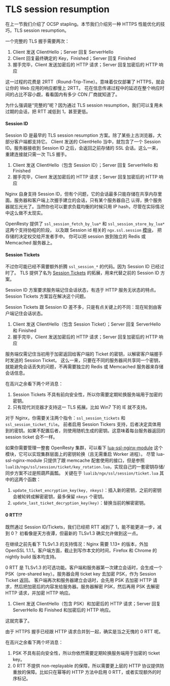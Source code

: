 # TLS session resumption

在上一节我们介绍了 OCSP stapling。本节我们介绍另一种 HTTPS 性能优化的技巧，TLS session resumption。

一个完整的 TLS 握手需要两次：
1. Client 发送 ClientHello；Server 回复 ServerHello
1. Client 回复最终确定的 Key，Finished；Server 回复 Finished
1. 握手完毕，Client 发送加密后的 HTTP 请求；Server 回复加密后的 HTTP 响应

这一过程的花费是 2RTT（Round-Trip-Time）。意味着仅仅部署了 HTTPS，就会让你的 Web 应用的响应都慢上 2RTT。
花在信息传递过程中的延迟在整个响应时间的占比不容小觑，看看国内有多少 CDN 厂商就知道了。

为什么强调是“完整的”呢？因为通过 TLS session resumption，我们可以复用未过期的会话，把 RTT 减低到 1，甚至更低。

#### Session ID

Session ID 是最早的 TLS session resumption 方案。除了某些上古浏览器，大部分客户端都支持它。
Client 发送的 ClientHello 当中，就包含了一个 Session ID。服务器接收到 Session ID 之后，会返回之前存储的 SSL 会话。这么一来，
重建连接就只需一次 TLS 握手。

1. Client 发送 ClientHello（包含 Session ID）；Server 回复 ServerHello 和 Finished
1. 握手完毕，Client 发送加密后的 HTTP 请求；Server 回复加密后的 HTTP 响应

Nginx 自身支持 Session ID，但有个问题，它的会话最多只能存储在共享内存里面。服务器和客户端上次握手建立的会话，只有某个服务器自己
认得，换个服务器就忘光光了。当然你也可以要求负载均衡的时候只用 IP hash，尽管在实际情况中这么做不太现实。

OpenResty 提供了 `ssl_session_fetch_by_lua*` 和 `ssl_session_store_by_lua*` 这两个支持协程的阶段，
以及跟 Session id 相关的 `ngx.ssl.session` [模块](https://github.com/openresty/lua-resty-core/blob/master/lib/ngx/ssl/session.md)，
把存储的决定权交给开发者手中。
你可以把 session 放到独立的 Redis 或 Memcached 服务器上。

#### Session Tickets

不过你可能已经不需要额外折腾 `ssl_session_*` 的代码。因为 Session ID 已经过时了。
TLS 提供了名为 [Session Tickets](https://tools.ietf.org/html/rfc5077) 的拓展，用来代替之前的 Session ID 方案。

Session ID 方案要求服务端记住会话状态，有违于 HTTP 服务无状态的特点。Session Tickets 方案旨在解决这个问题。

Session Tickets 跟 Session ID 差不多，只是有点关键上的不同：现在轮到由客户端记住会话状态。

1. Client 发送 ClientHello（包含 Session Ticket）；Server 回复 ServerHello 和 Finished
1. 握手完毕，Client 发送加密后的 HTTP 请求；Server 回复加密后的 HTTP 响应

服务端仅需记住当初用于加密返回给客户端的 Ticket 的密钥，以解密客户端握手时发送的 Session Ticket。
这么一来，只要在不同的服务器间共享同一个密钥，就能避免会话丢失的问题，不再需要独立的 Redis 或 Memcached 服务器来存储会话信息。

在高兴之余看下两个坏消息：
1. Session Tickets 不具有前向安全性，所以你需要定期轮换服务端用于加密的密钥。
2. 只有现代浏览器才支持这一 TLS 拓展。比如 Win7 下的 IE 就不支持。

对于 Nginx，你需要关注两个指令：`ssl_session_tickets` 和 `ssl_session_ticket_file`。
前者启用 Session Tickers 支持，后者决定具体用到的密钥。如果不配置后者，则使用随机生成的密钥。这意味着每台服务器返回的 session ticket 会不一样。

如果你需要管理一整套 OpenResty 集群，可以看下 [lua-ssl-nginx-module](https://github.com/openresty/lua-ssl-nginx-module) 这个模块，它可以实现集群层面上的密钥轮换（且无需重启 Worker 进程）。
尽管 lua-ssl-nginx-module 只提供了跟 memcache 配套使用的接口，但是参照 `lualib/ngx/ssl/session/ticket/key_rotation.lua`，实现自己的一套密钥存储/同步方案不过是照葫芦画瓢。
关键在于 `lualib/ngx/ssl/session/ticket.lua` 其中的这两个函数：
1. `update_ticket_encryption_key(key, nkeys)`：插入新的密钥，之前的密钥会被轮转成解密密钥，最多保留 `nkeys` 个密钥。
1. `update_last_ticket_decryption_key(key)`：替换当前的解密密钥。

#### 0 RTT!?

既然通过 Session ID/Tickets，我们已经把 RTT 减到了 1，能不能更进一步，减到 0？
初看像是天方夜谭，但最新的 TLSv1.3 确实允许做到这一点。

在继续之前先看下 TLSv1.3 的支持情况：Nginx 需要 1.13+ 的版本，外加 OpenSSL 1.1.1。客户端方面，截止到写作本文的时间，Firefox 和 Chrome 的 nightly build 版本均支持。

0 RTT 是 TLSv1.3 的可选功能。客户端和服务器第一次建立会话时，会生成一个 PSK（pre-shared key）。服务器会用 ticket key 去加密 PSK，作为 Session Ticket 返回。
客户端再次和服务器建立会话时，会先用 PSK 去加密 HTTP 请求，然后把加密后的内容发给服务器。服务器解密 PSK，然后再用 PSK 去解密 HTTP 请求，并加密 HTTP 响应。

1. Client 发送 ClientHello（包含 PSK）和加密后的 HTTP 请求；Server 回复 ServerHello 和 Finished 和加密后的 HTTP 响应。

这就完事了。

由于 HTTPS 握手已经跟 HTTP 请求合并到一起，确实是当之无愧的 0 RTT 呢。

在高兴之余看下两个坏消息：
1. PSK 不具有前向安全性，所以你依然需要定期轮换服务端用于加密的 ticket key。
2. 0 RTT 不提供 non-replayable 的保障，所以需要更上层的 HTTP 协议提供防重放的保障。比如只在幂等的 HTTP 方法中启用 0 RTT，或者实现额外的时序标记。
